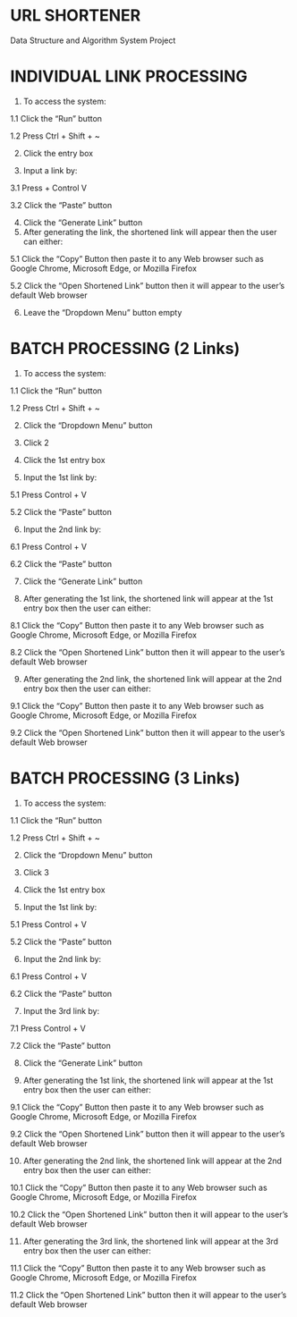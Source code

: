 # URL SHORTENER
Data Structure and Algorithm System Project

# INDIVIDUAL LINK PROCESSING
1. To access the system:

  1.1 Click the “Run” button
  
  1.2 Press Ctrl + Shift + ~ 
  
2. Click the entry box

3. Input a link by: 

  3.1 Press + Control V
  
  3.2 Click the “Paste” button
   
4. Click the “Generate Link” button 
5. After generating the link, the shortened link will appear then the user can either:

  5.1 Click the “Copy” Button then paste it to any Web browser such as Google Chrome, Microsoft Edge, or Mozilla Firefox
  
  5.2 Click the “Open Shortened Link” button then it will appear to the user’s default Web browser 
  
6. Leave the “Dropdown Menu” button empty



# BATCH PROCESSING (2 Links)
1. To access the system:
  
  1.1 Click the “Run” button
  
  1.2 Press Ctrl + Shift + ~ 
  
2. Click the “Dropdown Menu” button 

3. Click 2

4. Click the 1st entry box 

5. Input the 1st link by: 
  
  5.1 Press Control + V

  5.2 Click the “Paste” button

6. Input the 2nd link by: 
  
  6.1 Press Control + V

  6.2 Click the “Paste” button

7. Click the “Generate Link” button 

8. After generating the 1st link, the shortened link will appear at the 1st entry box then the user can either:
  
  8.1 Click the “Copy” Button then paste it to any Web browser such as Google Chrome, Microsoft Edge, or Mozilla Firefox 
  
  8.2 Click the “Open Shortened Link” button then it will appear to the user’s default Web browser

9. After generating the 2nd link, the shortened link will appear at the 2nd entry box then the user can either:
  
  9.1 Click the “Copy” Button then paste it to any Web browser such as Google Chrome, Microsoft Edge, or Mozilla Firefox 
  
  9.2 Click the “Open Shortened Link” button then it will appear to the user’s default Web browser



# BATCH PROCESSING (3 Links)
1. To access the system: 

  1.1 Click the “Run” button
  
  1.2 Press Ctrl + Shift + ~ 

2. Click the “Dropdown Menu” button 

3. Click 3

4. Click the 1st entry box 

5. Input the 1st link by: 
  
  5.1 Press Control + V
  
  5.2 Click the “Paste” button

6. Input the 2nd link by: 
  
  6.1 Press Control + V
  
  6.2 Click the “Paste” button

7. Input the 3rd link by: 
  
  7.1 Press Control + V
  
  7.2 Click the “Paste” button

8. Click the “Generate Link” button 

9. After generating the 1st link, the shortened link will appear at the 1st entry box then the user can either:
  
  9.1 Click the “Copy” Button then paste it to any Web browser such as Google Chrome, Microsoft Edge, or Mozilla Firefox 
  
  9.2 Click the “Open Shortened Link” button then it will appear to the user’s default Web browser

10. After generating the 2nd link, the shortened link will appear at the 2nd entry box then the user can either:
  
  10.1 Click the “Copy” Button then paste it to any Web browser such as Google Chrome, Microsoft Edge, or Mozilla Firefox 
  
  10.2 Click the “Open Shortened Link” button then it will appear to the user’s default Web browser

11. After generating the 3rd link, the shortened link will appear at the 3rd entry box then the user can either:
  
  11.1 Click the “Copy” Button then paste it to any Web browser such as Google Chrome, Microsoft Edge, or Mozilla Firefox 
  
  11.2 Click the “Open Shortened Link” button then it will appear to the user’s default Web browser
